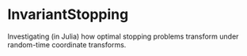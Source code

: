 # InvariantStopping
Investigating (in Julia) how optimal stopping problems transform under random-time coordinate transforms.